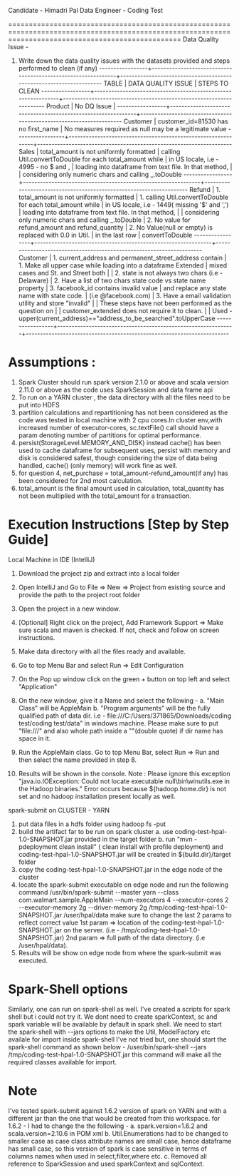 Candidate - Himadri Pal
Data Engineer - Coding Test

======================================================================================================================================================
Data Quality Issue -

1. Write down the data quality issues with the datasets provided and steps performed to clean (if any)
-----------------+--------------------------------------------------------------+--------------------------------------------------------------------
    TABLE        |     DATA QUALITY ISSUE                                       |      STEPS TO CLEAN
-----------------+--------------------------------------------------------------+--------------------------------------------------------------------
    Product      |      No DQ Issue                                             |
-----------------+--------------------------------------------------------------+--------------------------------------------------------------------
    Customer     |      customer_id=81530 has no first_name                     |   No measures required as null may be a legitimate value
-----------------+--------------------------------------------------------------+--------------------------------------------------------------------
    Sales        |      total_amount is not uniformly formatted                 |   calling Util.convertToDouble for each total_amount while
                 |      in US locale, i.e - 4995 - no $ and ,                   |   loading into dataframe from text file. In that method,
                 |                                                              |   considering only numeric chars and calling _.toDouble
-----------------+--------------------------------------------------------------+--------------------------------------------------------------------
    Refund       |      1. total_amount is not uniformly formatted              |   1. calling Util.convertToDouble for each total_amount while
                 |      in US locale, i.e - 1449( missing '$' and ',')          |     loading into dataframe from text file. In that method,
                 |                                                              |     considering only numeric chars and calling _.toDouble
                 |      2. No value for refund_amount and refund_quantity       |   2. No Value(null or empty) is replaced with 0.0 in Util.
                 |       in the last row                                        |      convertToDouble
-----------------+--------------------------------------------------------------+---------------------------------------------------------------------
    Customer     |      1. current_address and permanent_street_address contain |   1. Make all upper case while loading into a dataframe
    Extended     |       mixed cases and St. and Street both                    |
                 |      2. state is not always two chars (i.e -Delaware)        |   2. Have a list of two chars state code vs state name property
                 |      3. facebook_id contains invalid value                   |      and replace any state name with state code.
                 |        (i.e @facebook.com)                                   |   3. Have a email validation utility and store "invalid"
                 |                                                              |   These steps have not been performed as the question on
                 |                                                              |   customer_extended does not require it to clean.
                 |                                                              |   Used  - upper(current_address)=="address_to_be_searched".toUpperCase
-----------------+--------------------------------------------------------------+-----------------------------------------------------------------------

Assumptions :
==================================================================================================================================================================

1. Spark Cluster should run spark version 2.1.0 or above and scala version 2.11.0 or above  as the code uses SparkSession and data frame api
2. To run on a YARN cluster , the data directory with all the files need to be put into HDFS
3. partition calculations and repartitioning has not been considered as the code was tested in local machine with 2 cpu cores.In cluster env,with increased number of
   executor-cores, sc.textFile() call should have a param denoting number of partitions for optimal performance.
4. persist(StorageLevel.MEMORY_AND_DISK) instead cache() has been used to cache dataframe for subsequent uses, persist with memory and disk is considered safest,
  though considering the size of data being handled, cache() (only memory) will work fine as well.
5. for question 4, net_purchase = total_amount-refund_amount(if any) has been considered for 2nd most calculation.
6. total_amount is the final amount used in calculation, total_quantity has not been multiplied with the total_amount for a transaction.

Execution Instructions [Step by Step Guide]
===================================================================================================================================================================
Local Machine in IDE (IntelliJ)

1. Download the project zip and extract into a local folder
2. Open IntelliJ and Go to File => New => Project from existing source and provide the path to the project root folder
3. Open the project in a new window.
4. [Optional] Right click on the project, Add Framework Support => Make sure scala and maven is checked. If not, check and follow on screen instructions.
5. Make data directory with all the files ready and available.
6. Go to top Menu Bar and select Run => Edit Configuration
7. On the Pop up window click on the green + button on top left and select "Application"
8. On the new window, give it a Name and select the following -
    a. "Main Class" will be AppleMain
    b.  "Program arguments" will be the fully qualified path of data dir.
         i.e - file:///C:/Users/371865/Downloads/coding test/coding test/data" in windows machine.
         Please make sure to put "file:///" and also whole path inside a ""(double quote) if dir name has space in it.

9. Run the AppleMain class. Go to top Menu Bar, select Run => Run and then select the name provided in step 8.
10. Results will be shown in the console.
Note : Please ignore this exception "java.io.IOException: Could not locate executable null\bin\winutils.exe in the Hadoop binaries."
Error occurs because ${hadoop.home.dir} is not set and no hadoop installation present locally as well.


spark-submit on CLUSTER - YARN

1. put data files in a hdfs folder using hadoop fs -put <source folder on edge node> <hdfs folder>
2. build the artifact far to be run on spark cluster
        a. use coding-test-hpal-1.0-SNAPSHOT.jar provided in the target folder
        b. run "mvn -pdeployment clean install"  ( clean install with profile deployment) and coding-test-hpal-1.0-SNAPSHOT.jar
           will be created in ${build.dir}/target folder
3. copy the coding-test-hpal-1.0-SNAPSHOT.jar in the edge node of the cluster
4. locate the spark-submit executable on edge node and run the following command
    /usr/bin/spark-submit --master yarn  --class com.walmart.sample.AppleMain --num-executors 4 --executor-cores 2 --executor-memory 2g --driver-memory 2g /tmp/coding-test-hpal-1.0-SNAPSHOT.jar /user/hpal/data
    make sure to change the last 2 params to reflect correct value
    1st param => location of the coding-test-hpal-1.0-SNAPSHOT.jar on the server. (i.e - /tmp/coding-test-hpal-1.0-SNAPSHOT.jar)
    2nd param => full path of the data directory. (i.e /user/hpal/data).
5. Results will be show on edge node from where the spark-submit was executed.

Spark-Shell options
===================
Similarly, one can run on spark-shell as well. I've created a scripts for spark shell but i could not try it.
We dont need to create sparkContext, sc and spark variable will be available by default in spark shell.
We need to start the spark-shell with --jars options to make the Util, ModelFactory etc availale for import inside spark-shell
I've not tried but, one should start the spark-shell command as shown below -
/user/bin/spark-shell --jars /tmp/coding-test-hpal-1.0-SNAPSHOT.jar
this command will make all the required classes available for import.



Note
====================
I've tested spark-submit against 1.6.2 version of spark on YARN and with a different jar than the one that would be created from this workspace.
for 1.6.2 - I had to change the the following -
    a. spark.version=1.6.2 and scala.version=2.10.6 in POM xml
    b. Util.Enumerations had to be changed to smaller case as case class attribute names are small case, hence dataframe has small case,
        so this version of spark is case sensitive in terms of columns names when used in select,filter,where etc.
    c. Removed all reference to SparkSession and used sparkContext and sqlContext.



